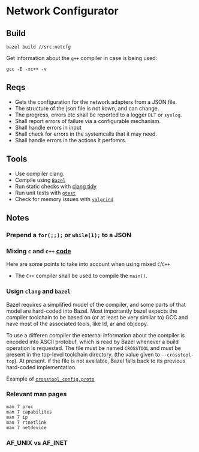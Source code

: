 # Network Configurator

## Build

```bzl
bazel build //src:netcfg
```

Get information about the `g++` compiler in case is being used:
```
gcc -E -xc++ -v
```

## Reqs

- Gets the configuration for the network adapters from a JSON file.
- The structure of the json file is not kown, and can change.
- The progress, errors etc shall be reported to a logger `DLT` or `syslog`.
- Shall report errors of failure via a configurable mechanism.
- Shall handle errors in input
- Shall check for errors in the systemcalls that it may need.
- Shall handle errors in the actions it perfomrs.

## Tools

- Use compiler clang.
- Compile using [`Bazel`](https://docs.bazel.build/versions/master/tutorial/cpp.html)
- Run static checks with [clang tidy](http://clang.llvm.org/extra/clang-tidy/)
- Run unit tests with [`gtest`](https://github.com/google/googletest)
- Check for memory issues with [`valgrind`](https://web.stanford.edu/class/cs107/guide/valgrind.html)

## Notes

### Prepend a `for(;;);` or `while(1);` to a JSON

### Mixing `c` and `c++` [code](https://isocpp.org/wiki/faq/mixing-c-and-cpp)

Here are some points to take into account when using mixed `C`/`C++`

* The `C++` compiler shall be used to compile the `main()`.


### Usign `clang` and `bazel`

Bazel requires a simplified model of the compiler, and some parts of that model
are hard-coded into Bazel. Most importantly bazel expects the compiler 
toolchain to be based on (or at least be very similar to) GCC and have most of
the associated tools, like ld, ar and objcopy.

To use a differen compiler the external information about the compiler is 
encoded into ASCII protobuf, which is read by Bazel whenever a build operation
is requested. The file must be named `CROSSTOOL` and must be present in the
top-level toolchain directory. (the value given to `--crosstool-top`).
At present. if the file is not available, Bazel falls back to its previous
hard-coded implementation.

Example of [`crosstool_config.proto`](https://github.com/bazelbuild/bazel/blob/3f611ab4ee905c09aff05f8fd8f19517be54efa6/src/main/protobuf/crosstool_config.proto)


### Relevant man pages

```
man 7 proc
man 7 capabilites
man 7 ip
man 7 rtnetlink
man 7 netdevice
```

### AF_UNIX vs AF_INET